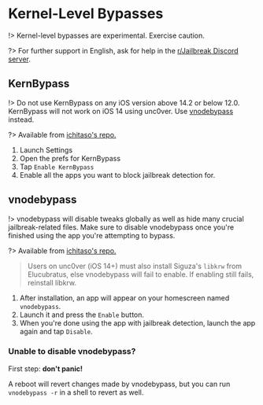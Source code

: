 # Kernel-Level Bypasses

!> Kernel-level bypasses are experimental. Exercise caution.

?> For further support in English, ask for help in the [r/Jailbreak Discord server](https://discord.gg/jb).

## KernBypass

!> Do not use KernBypass on any iOS version above 14.2 or below 12.0.
KernBypass will not work on iOS 14 using unc0ver. Use [vnodebypass](#vnodebypass) instead.

?> Available from [ichitaso's repo.](https://cydia.ichitaso.com/)

1. Launch Settings
2. Open the prefs for KernBypass
3. Tap `Enable KernBypass`
4. Enable all the apps you want to block jailbreak detection for.

## vnodebypass

!> vnodebypass will disable tweaks globally as well as hide many crucial jailbreak-related files. Make sure to disable vnodebypass once you're finished using the app you're attempting to bypass.

?> Available from [ichitaso's repo.](https://cydia.ichitaso.com/)

> Users on unc0ver (iOS 14+) must also install Siguza's `libkrw` from Elucubratus, else vnodebypass will fail to enable. If enabling still fails, reinstall libkrw.

1. After installation, an app will appear on your homescreen named `vnodebypass`.
2. Launch it and press the `Enable` button.
3. When you're done using the app with jailbreak detection, launch the app again and tap `Disable`.

### Unable to disable vnodebypass?

First step: **don't panic!**

A reboot will revert changes made by vnodebypass, but you can run `vnodebypass -r` in a shell to revert as well.
